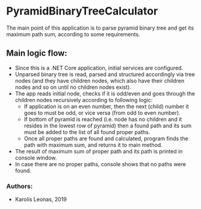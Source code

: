# PyramidBinaryTreeCalculator
The main point of this application is to parse pyramid binary tree and get its maximum path sum, according to some requirements.

## Main logic flow:
* Since this is a .NET Core application, initial services are configured.
* Unparsed binary tree is read, parsed and structured accordingly via tree nodes (and they have children nodes, which also have their children nodes and so on until no children nodes exist).
* The app reads initial node, checks if it is odd/even and goes through the children nodes recursively according to following logic:
  - If application is on an even number, then the next (child) number it goes to must be odd, or vice versa (from odd to even number).
  - If bottom of pyramid is reached (i.e. node has no children and it resides in the lowest row of pyramid) then a found path and its sum must be added to the list of all found proper paths.
  - Once all proper paths are found and calculated, program finds the path with maximum sum, and returns it to main method.
* The result of maximum sum of proper path and its path is printed in console window.
* In case there are no proper paths, console shows that no paths were found.

### Authors:
* Karolis Leonas, 2019
